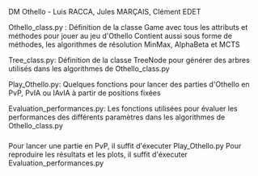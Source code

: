 DM Othello - Luis RACCA, Jules MARÇAIS, Clément EDET

Othello_class.py :
  Définition de la classe Game avec tous les attributs et méthodes pour jouer au jeu d'Othello
  Contient aussi sous forme de méthodes, les algorithmes de résolution MinMax, AlphaBeta et MCTS
  
Tree_class.py:
  Définition de la classe TreeNode pour générer des arbres utilisés dans les algorithmes de Othello_class.py

Play_Othello.py:
  Quelques fonctions pour lancer des parties d'Othello en PvP, PvIA ou IAvIA à partir de positions fixées

Evaluation_performances.py:
  Les fonctions utilisées pour évaluer les performances des différents paramètres dans les algorithmes de Othello_class.py
  
  
###

Pour lancer une partie en PvP, il suffit d'éxecuter Play_Othello.py
Pour reproduire les résultats et les plots, il suffit d'éxecuter Evaluation_performances.py
